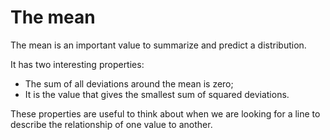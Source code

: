 # The mean

The mean is an important value to summarize and predict a distribution.

It has two interesting properties:

- The sum of all deviations around the mean is zero;
- It is the value that gives the smallest sum of squared deviations.

These properties are useful to think about when we are looking for a line to
describe the relationship of one value to another.
